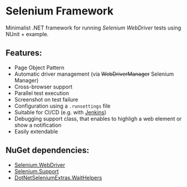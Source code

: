 # Selenium Framework

Minimalist .NET framework for running *Selenium WebDriver* tests using NUnit + example.

## Features:
- Page Object Pattern
- Automatic driver management (via ~~WebDriverManager~~ Selenium Manager)
- Cross-browser support
- Parallel test execution
- Screenshot on test failure
- Configuration using a `.runsettings` file
- Suitable for CI/CD (e.g. with [Jenkins](https://www.jenkins.io/))
- Debugging support class, that enables to highligh a web element or show a notification
- Easily extendable

## NuGet dependencies:
- [Selenium.WebDriver](https://www.nuget.org/packages/Selenium.WebDriver)
- [Selenium.Support](https://www.nuget.org/packages/Selenium.Support)
- [DotNetSeleniumExtras.WaitHelpers](https://www.nuget.org/packages/DotNetSeleniumExtras.WaitHelpers)
